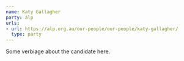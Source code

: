 ```yaml
---
name: Katy Gallagher
party: alp
urls:
- url: https://alp.org.au/our-people/our-people/katy-gallagher/
  type: party
---
```

Some verbiage about the candidate here.
